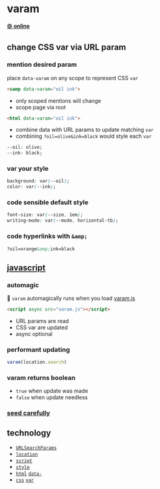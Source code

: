 # varam

[🟣 **online**](https://ryanve.dev/varam)

## change CSS var via URL param

### mention desired param

place `data-varam` on any scope to represent CSS `var`

```html
<samp data-varam="oil ink">
```

- only scoped mentions will change
- scope page via root


```html
<html data-varam="oil ink">
```

- combine data with URL params to update matching `var`
- combining `?oil=olive&ink=black` would style each `var`

```css
--oil: olive;
--ink: black;
```

### var your style

```css
background: var(--oil);
color: var(--ink);
```

### code sensible default style

```css
font-size: var(--size, 1em);
writing-mode: var(--mode, horizontal-tb);
```

### code hyperlinks with `&amp;`

```html
?oil=orange&amp;ink=black
```

## [javascript](varam.js)

### automagic

🚥 `varam` automagically runs when you load [varam.js](varam.js)

```html
<script async src="varam.js"></script>
```

- URL params are read
- CSS var are updated
- async optional

### performant updating

```js
varam(location.search)
```

### varam returns boolean

- `true` when update was made
- `false` when update needless

### [seed carefully](../../pull/2)

## technology

- [`URLSearchParams`](https://mdn.io/URLSearchParams)
- [`location`](https://mdn.io/window-location)
- [`script`](https://mdn.io/the-script-element)
- [`style`](https://mdn.io/CSSStyleDeclaration)
- [`html`](index.html) [`data-`](https://mdn.io/data-attributes)
- [`css`](www.css) [`var`](https://mdn.io/css-var)
